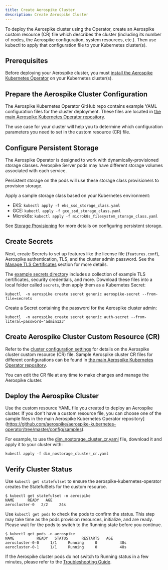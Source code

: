 ```yaml
---
title: Create Aerospike Cluster
description: Create Aerospike Cluster
---
```


To deploy the Aerospike cluster using the Operator, create an Aerospike custom resource (CR) file which describes the cluster (including its number of nodes, the Aerospike configuration, system resources, etc.). Then use kubectl to apply that configuration file to your Kubernetes cluster(s).

## Prerequisites

Before deploying your Aerospike cluster, you must [install the Aerospike Kubernetes Operator](Install-the-Operator-on-Kubernetes.md) on your Kubernetes cluster(s).

## Prepare the Aerospike Cluster Configuration

The Aerospike Kubernetes Operator GitHub repo contains example YAML configuration files for the cluster deployment. These files are located in [the main Aerospike Kubernetes Operator repository](https://github.com/aerospike/aerospike-kubernetes-operator/tree/master/config/samples).

The use case for your cluster will help you to determine which configuration parameters you need to set in the custom resource (CR) file.

## Configure Persistent Storage

The Aerospike Operator is designed to work with dynamically-provisioned storage classes. Aerospike Server pods may have different storage volumes associated with each service.

Persistent storage on the pods will use these storage class provisioners to provision storage.

Apply a sample storage class based on your Kubernetes environment:

* EKS: `kubectl apply -f eks_ssd_storage_class.yaml`
* GCE: `kubectl apply -f gce_ssd_storage_class.yaml`
* Microk8s: `kubectl apply -f microk8s_filesystem_storage_class.yaml`

See [Storage Provisioning](Storage-provisioning.md) for more details on configuring persistent storage.

## Create Secrets

Next, create Secrets to set up features like the license file (`features.conf`), Aerospike authentication, TLS, and the cluster admin password. See the [Manage TLS Certificates](Manage-TLS-Certificates.md) section for more details.

The [example secrets directory](https://github.com/aerospike/aerospike-kubernetes-operator/tree/master/config/samples/secrets) includes a collection of example TLS certificates, security credentials, and more. Download these files into a local folder called `secrets`, then apply them as a Kubernetes Secret:

```shell
kubectl  -n aerospike create secret generic aerospike-secret --from-file=secrets
```

Create a Secret containing the password for the Aerospike cluster admin:

```shell
kubectl  -n aerospike create secret generic auth-secret --from-literal=password='admin123'
```

## Create Aerospike Cluster Custom Resource (CR)

Refer to the [cluster configuration settings](Cluster-configuration-settings.md) for details on the Aerospike cluster custom resource (CR) file. Sample Aerospike cluster CR files for different configurations can be found in [the main Aerospike Kubernetes Operator repository](https://github.com/aerospike/aerospike-kubernetes-operator/tree/master/config/samples).

You can edit the CR file at any time to make changes and manage the Aerospike cluster.


## Deploy the Aerospike Cluster

Use the custom resource YAML file you created to deploy an Aerospike cluster. If you don't have a custom resource file, you can choose one of the sample files in the main Aerospike Kubernetes Operator repository](https://github.com/aerospike/aerospike-kubernetes-operator/tree/master/config/samples).

For example, to use the [dim_nostorage_cluster_cr.yaml](https://github.com/aerospike/aerospike-kubernetes-operator/blob/master/config/samples/dim_nostorage_cluster_cr.yaml) file, download it and apply it to your cluster with:

```shell
kubectl apply -f dim_nostorage_cluster_cr.yaml
```

## Verify Cluster Status

Use `kubectl get statefulset` to ensure the aerospike-kubernetes-operator creates the StatefulSets for the custom resource.

```shell
$ kubectl get statefulset -n aerospike
NAME      READY   AGE
aerocluster-0   2/2     24s
```

Use `kubectl get pods` to check the pods to confirm the status. This step may take time as the pods provision resources, initialize, and are ready. Please wait for the pods to switch to the Running state before you continue.

```shell
$ kubectl get pods -n aerospike
NAME          READY   STATUS      RESTARTS   AGE
aerocluster-0-0     1/1     Running     0          48s
aerocluster-0-1     1/1     Running     0          48s
```

If the Aerospike cluster pods do not switch to Running status in a few minutes, please refer to the [Troubleshooting Guide](Troubleshooting.md).
